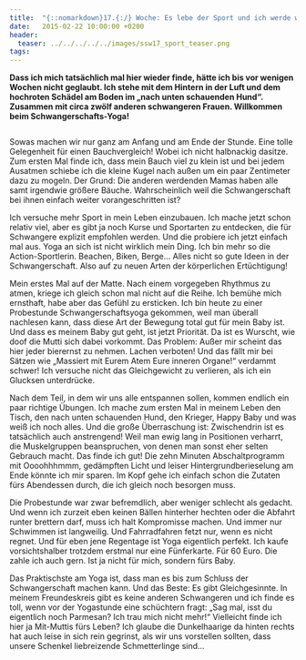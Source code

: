 ```yaml
---
title:  "{::nomarkdown}17.{:/} Woche: Es lebe der Sport und ich werde wohl niemals ganz Oooooommmmmm"
date:   2015-02-22 10:00:00 +0200
header:
  teaser: ../../../../../images/ssw17_sport_teaser.png
tags:
---
```

**Dass ich mich tatsächlich mal hier wieder finde, hätte ich bis vor wenigen Wochen nicht geglaubt. Ich stehe mit dem Hintern in der Luft und dem hochroten Schädel am Boden im „nach unten schauenden Hund“. Zusammen mit circa zwölf anderen schwangeren Frauen. Willkommen beim Schwangerschafts-Yoga!**

<figure>
  <img src="../../../../../images/ssw17_sport.jpg" alt="">
  <figcaption></figcaption>
</figure>

Sowas machen wir nur ganz am Anfang und am Ende der Stunde. Eine tolle Gelegenheit für einen Bauchvergleich! Wobei ich nicht halbnackig dasitze.
Zum ersten Mal finde ich, dass mein Bauch viel zu klein ist und bei jedem Ausatmen schiebe ich die kleine Kugel nach außen um ein paar Zentimeter dazu zu mogeln. Der Grund: Die anderen werdenden Mamas haben alle samt irgendwie größere Bäuche. Wahrscheinlich weil die Schwangerschaft bei ihnen einfach weiter vorangeschritten ist?

Ich versuche mehr Sport in mein Leben einzubauen. Ich mache jetzt schon relativ viel, aber es gibt ja noch Kurse und Sportarten zu entdecken, die für Schwangere explizit empfohlen werden. Und die probiere ich jetzt einfach mal aus. Yoga an sich ist nicht wirklich mein Ding. Ich bin mehr so die Action-Sportlerin. Beachen, Biken, Berge… Alles nicht so gute Ideen in der Schwangerschaft. Also auf zu neuen Arten der körperlichen Ertüchtigung!

Mein erstes Mal auf der Matte. Nach einem vorgegeben Rhythmus zu atmen, kriege ich gleich schon mal nicht auf die Reihe. Ich bemühe mich ernsthaft, habe aber das Gefühl zu ersticken. Ich bin heute zu einer Probestunde Schwangerschaftsyoga gekommen, weil man überall nachlesen kann, dass diese Art der Bewegung total gut für mein Baby ist. Und dass es meinem Baby gut geht, ist jetzt Priorität. Da ist es Wurscht, wie doof die Mutti sich dabei vorkommt. Das Problem: Außer mir scheint das hier jeder bierernst zu nehmen. Lachen verboten! Und das fällt mir bei Sätzen wie „Massiert mit Eurem Atem Eure inneren Organe!“ verdammt schwer! Ich versuche nicht das Gleichgewicht zu verlieren, als ich ein Glucksen unterdrücke.

Nach dem Teil, in dem wir uns alle entspannen sollen, kommen endlich ein paar richtige Übungen. Ich mache zum ersten Mal in meinem Leben den Tisch, den nach unten schauenden Hund, den Krieger, Happy Baby und was weiß ich noch alles. Und die große Überraschung ist: Zwischendrin ist es tatsächlich auch anstrengend! Weil man ewig lang in Positionen verharrt, die Muskelgruppen beanspruchen, von denen man sonst eher selten Gebrauch macht. Das finde ich gut! Die zehn Minuten Abschaltprogramm mit Oooohhhmmm, gedämpften Licht und leiser Hintergrundberieselung am Ende könnte ich mir sparen. Im Kopf gehe ich einfach schon die Zutaten fürs Abendessen durch, die ich gleich noch besorgen muss.

Die Probestunde war zwar befremdlich, aber weniger schlecht als gedacht. Und wenn ich zurzeit eben keinen Bällen hinterher hechten oder die Abfahrt runter brettern darf, muss ich halt Kompromisse machen. Und immer nur Schwimmen ist langweilig. Und Fahrradfahren fetzt nur, wenn es nicht regnet. Und für eben jene Regentage ist Yoga eigentlich perfekt. Ich kaufe vorsichtshalber trotzdem erstmal nur eine Fünferkarte. Für 60 Euro. Die zahle ich auch gern. Ist ja nicht für mich, sondern fürs Baby.

Das Praktischste am Yoga ist, dass man es bis zum Schluss der Schwangerschaft machen kann. Und das Beste: Es gibt Gleichgesinnte. In meinem Freundeskreis gibt es keine anderen Schwangeren und ich finde es toll, wenn vor der Yogastunde eine schüchtern fragt: „Sag mal, isst du eigentlich noch Parmesan? Ich trau mich nicht mehr!“ Vielleicht finde ich hier ja Mit-Muttis fürs Leben? Ich glaube die Dunkelhaarige da hinten rechts hat auch leise in sich rein gegrinst, als wir uns vorstellen sollten, dass unsere Schenkel liebreizende Schmetterlinge sind...

